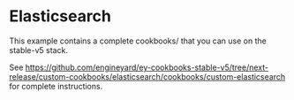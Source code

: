 # Elasticsearch

This example contains a complete cookbooks/ that you can use on the stable-v5 stack.

See https://github.com/engineyard/ey-cookbooks-stable-v5/tree/next-release/custom-cookbooks/elasticsearch/cookbooks/custom-elasticsearch for complete instructions.
